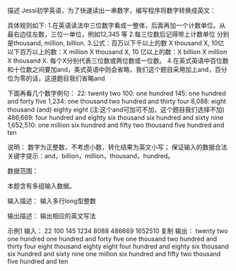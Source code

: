 描述
Jessi初学英语，为了快速读出一串数字，编写程序将数字转换成英文：

具体规则如下:
1.在英语读法中三位数字看成一整体，后面再加一个计数单位。从最右边往左数，三位一单位，例如12,345 等
2.每三位数后记得带上计数单位 分别是thousand, million, billion.
3.公式：百万以下千以上的数 X thousand X, 10亿以下百万以上的数：X million X thousand X, 10 亿以上的数：X billion X million X thousand X. 每个X分别代表三位数或两位数或一位数。
4.在英式英语中百位数和十位数之间要加and，美式英语中则会省略，我们这个题目采用加上and，百分位为零的话，这道题目我们省略and

下面再看几个数字例句：
22: twenty two
100:  one hundred
145:  one hundred and forty five
1,234:  one thousand two hundred and thirty four
8,088:  eight thousand (and) eighty eight (注:这个and可加可不加，这个题目我们选择不加)
486,669:  four hundred and eighty six thousand six hundred and sixty nine
1,652,510:  one million six hundred and fifty two thousand five hundred and ten

说明：
数字为正整数，不考虑小数，转化结果为英文小写；
保证输入的数据合法
关键字提示：and，billion，million，thousand，hundred。

数据范围：

本题含有多组输入数据。

输入描述：
输入多行long型整数

输出描述：
输出相应的英文写法

示例1
输入：
22
100
145
1234
8088
486669
1652510
复制
输出：
twenty two
one hundred
one hundred and forty five
one thousand two hundred and thirty four
eight thousand eighty eight
four hundred and eighty six thousand six hundred and sixty nine
one million six hundred and fifty two thousand five hundred and ten
